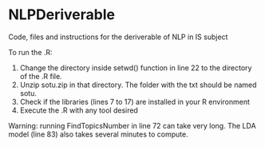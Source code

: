 # NLPDeriverable
Code, files and instructions for the deriverable of NLP in IS subject

To run the .R:

1. Change the directory inside setwd() function in line 22 to the directory of the .R file.
2. Unzip sotu.zip in that directory. The folder with the txt should be named sotu.
3. Check if the libraries (lines 7 to 17) are installed in your R environment
4. Execute the .R with any tool desired

Warning: running FindTopicsNumber in line 72 can take very long. The LDA model (line 83) also takes several minutes to compute.
